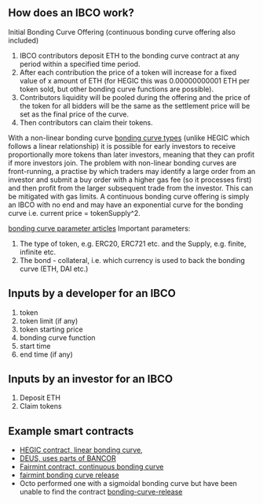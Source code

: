 ## How does an IBCO work?

Initial Bonding Curve Offering (continuous bonding curve offering also included)

1. IBCO contributors deposit ETH to the bonding curve contract at any period within a specified time period.
2. After each contribution the price of a token will increase for a fixed value of x amount of ETH (for HEGIC this was 0.00000000001 ETH per token sold, but other bonding curve functions are possible).
3. Contributors liquidity will be pooled during the offering and the price of the token for all bidders will be the same as the settlement price will be set as the final price of the curve.
4. Then contributors can claim their tokens.

With a non-linear bonding curve [bonding curve types](https://medium.com/linum-labs/intro-to-bonding-curves-and-shapes-bf326bc4e11a) (unlike HEGIC which follows a linear relationship) it is possible for early investors to receive proportionally more tokens than later investors, meaning that they can profit if more investors join.
The problem with non-linear bonding curves are front-running, a practise by which traders may identify a large order from an investor and submit a buy order with a higher gas fee (so it processes first) and then profit from the larger subsequent trade from the investor. This can be mitigated with gas limits.
A continuous bonding curve offering is simply an IBCO with no end and may have an exponential curve for the bonding curve i.e. current price = tokenSupply^2.

[bonding curve parameter articles](https://medium.com/molecule-blog/token-bonding-curve-design-parameters-95d365cbec4f)
Important parameters:

1. The type of token, e.g. ERC20, ERC721 etc. and the Supply, e.g. finite, infinite etc.
2. The bond - collateral, i.e. which currency is used to back the bonding curve (ETH, DAI etc.)


## Inputs by a developer for an IBCO

1. token
2. token limit (if any)
3. token starting price
4. bonding curve function
5. start time
5. end time (if any)


## Inputs by an investor for an IBCO

1. Deposit ETH
2. Claim tokens

## Example smart contracts

- [HEGIC contract, linear bonding curve](https://github.com/hegic/initial-bonding-curve-offering/blob/master/contracts/InitialOffering/HegicInitialOffering.sol), 
- [DEUS, uses parts of BANCOR](https://github.com/deusfinance/Automatic-market-maker-AMM/blob/master/AutomaticMarketMaker.sol)
- [Fairmint contract, continuous bonding curve](https://github.com/Fairmint/c-org/blob/master/contracts/ContinuousOffering.sol)
- [fairmint bonding curve release](https://medium.com/fairmint/fairmint-releases-its-bonding-curve-contract-in-open-source-1d142b9baaa8)
- Octo performed one with a sigmoidal bonding curve but have been unable to find the contract [bonding-curve-release](https://octo.fi/blog/bond-curve-sale)
